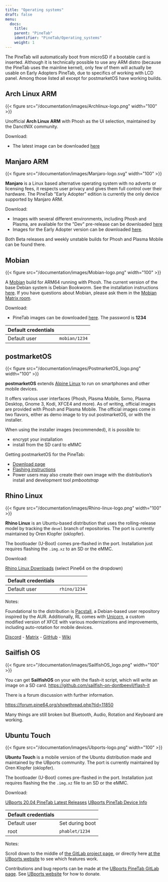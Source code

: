 ```yaml
---
title: "Operating systems"
draft: false
menu:
  docs:
    title:
    parent: "PineTab"
    identifier: "PineTab/Operating_systems"
    weight: 1
---
```


The PineTab will automatically boot from microSD if a bootable card is inserted. Although it is technically possible to use any ARM distro (because the PineTab uses the mainline kernel), only few of them will actually be usable on Early Adopters PineTab, due to specifics of working with LCD panel. Among those listed all except for postmarketOS have working builds.

## Arch Linux ARM

{{< figure src="/documentation/images/Archlinux-logo.png" width="100" >}}

Unofficial **Arch Linux ARM** with Phosh as the UI selection, maintained by the DanctNIX community.

Download:

* The latest image can be downloaded [here](https://github.com/dreemurrs-embedded/Pine64-Arch/releases)

## Manjaro ARM

{{< figure src="/documentation/images/Manjaro-logo.svg" width="100" >}}

**Manjaro** is a Linux based alternative operating system with no adverts or licensing fees, it respects user privacy and gives them full control over their hardware. The PineTab "Early Adopter" edition is currently the only device supported by Manjaro ARM.

Download:

* Images with several different environments, including Phosh and Plasma, are available for the "Dev" pre-release can be downloaded [here](https://osdn.net/projects/manjaro-arm/storage/pinetab/)
* Images for the Early Adopter version can be downloaded [here](https://github.com/manjaro-arm/pinetab-images/releases).

Both Beta releases and weekly unstable builds for Phosh and Plasma Mobile can be found there.

## Mobian

{{< figure src="/documentation/images/Mobian-logo.png" width="100" >}}

A [Mobian](https://www.mobian.org) build for ARM64 running with Phosh. The current version of the base Debian system is Debian Bookworm. See the installation instructions [here](https://wiki.debian.org/InstallingDebianOn/PINE64/PineTab). If you have questions about Mobian, please ask them in the [Mobian Matrix room](https://matrix.to/#/#mobian:matrix.org).

Download:

* PineTab images can be downloaded [here](https://images.mobian.org/pinetab/). The password is **1234**

| Default credentials | |
| -------- | ------- |
| Default user | `mobian/1234` |

## postmarketOS

{{< figure src="/documentation/images/PostmarketOS_logo.png" width="100" >}}

**postmarketOS** extends [Alpine Linux](https://www.alpinelinux.org/) to run on smartphones and other mobile devices.

It offers various user interfaces (Phosh, Plasma Mobile, Sxmo, Plasma Desktop, Gnome 3, Kodi, XFCE4 and more). As of writing, official images are provided with Phosh and Plasma Mobile. The official images come in two flavors, either as demo image to try out postmarketOS, or with the installer.

When using the installer images (recommended), it is possible to:

* encrypt your installation
* install from the SD card to eMMC

Getting postmarketOS for the PineTab:

* [Download page](https://postmarketos.org/download/)
* [Flashing instructions](https://wiki.postmarketos.org/wiki/PINE64_PineTab_(pine64-pinetab)#Installation)
* Power users may also create their own image with the distribution’s install and development tool _pmbootstrap_

## Rhino Linux

{{< figure src="/documentation/images/Rhino-linux-logo.png" width="100" >}}

**Rhino Linux** is an Ubuntu-based distribution that uses the rolling-release model by tracking the `devel` branch of repositories. The port is currently maintained by Oren Klopfer (oklopfer).

The bootloader (U-Boot) comes pre-flashed in the port. Installation just requires flashing the `.img.xz` to an SD or the eMMC.

Download:

[Rhino Linux Downloads](https://rhinolinux.org/download.html) (select Pine64 on the dropdown)

| Default credentials | |
| -------- | ------- |
| Default user | `rhino/1234` |

Notes:

Foundational to the distribution is [Pacstall](https://pacstall.dev), a Debian-based user repository inspired by the AUR. Additionally, RL comes with [Unicorn](https://rhinolinux.org/unicorn/), a custom modified version of XFCE with various modernizations and improvements, including auto-rotation for mobile devices.

[Discord](https://discord.gg/reSvc8Ztk3) - [Matrix](https://matrix.to/#/#rolling-rhino-remix:matrix.org) - [GitHub](https://github.com/rhino-linux) - [Wiki](https://rhinolinux.org/wiki.html)

## Sailfish OS

{{< figure src="/documentation/images/SailfishOS_logo.png" width="100" >}}

You can get **SailfishOS** on your with the flash-it script, which will write an image on a SD card. https://github.com/sailfish-on-dontbeevil/flash-it

There is a forum discussion with further information.

https://forum.pine64.org/showthread.php?tid=11850

Many things are still broken but Bluetooth, Audio, Rotation and Keyboard are working.

## Ubuntu Touch

{{< figure src="/documentation/images/Ubports-logo.png" width="100" >}}

**Ubuntu Touch** is a mobile version of the Ubuntu distribution made and maintained by the UBports community. The port is currently maintained by Oren Klopfer (oklopfer).

The bootloader (U-Boot) comes pre-flashed in the port. Installation just requires flashing the the `.img.xz` file to an SD or the eMMC.

Download:

[UBports 20.04 PineTab Latest Releases](https://gitlab.com/ook37/pinephone-pro-debos/-/releases)
[UBports PineTab Device Info](https://devices.ubuntu-touch.io/device/pinetab/release/focal)

| Default credentials | |
| -------- | ------- |
| Default user  | Set during boot |
| root | `phablet/1234` |

Notes:

Scroll down to the middle of [the GitLab project page](https://gitlab.com/ook37/pinephone-pro-debos/), or directly here [at the UBports website](https://devices.ubuntu-touch.io/device/pinetab/release/focal/#deviceOverview) to see which features work.

Contributions and bug reports can be made at the [UBports PineTab GitLab page](https://gitlab.com/ook37/pinephone-pro-debos/). See [UBports website](https://ubports.com/foundation/sponsors) for how to donate.
